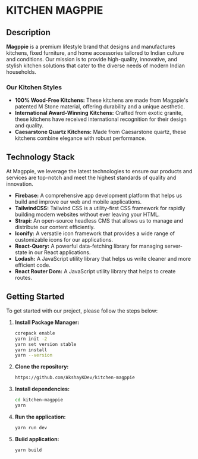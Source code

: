 # KITCHEN MAGPPIE

## Description

**Magppie** is a premium lifestyle brand that designs and manufactures kitchens, fixed furniture, and home accessories tailored to Indian culture and conditions. Our mission is to provide high-quality, innovative, and stylish kitchen solutions that cater to the diverse needs of modern Indian households.

### Our Kitchen Styles

-   **100% Wood-Free Kitchens:** These kitchens are made from Magppie's patented M Stone material, offering durability and a unique aesthetic.
-   **International Award-Winning Kitchens:** Crafted from exotic granite, these kitchens have received international recognition for their design and quality.
-   **Caesarstone Quartz Kitchens:** Made from Caesarstone quartz, these kitchens combine elegance with robust performance.

## Technology Stack

At Magppie, we leverage the latest technologies to ensure our products and services are top-notch and meet the highest standards of quality and innovation.

-   **Firebase:** A comprehensive app development platform that helps us build and improve our web and mobile applications.
-   **TailwindCSS:** Tailwind CSS is a utility-first CSS framework for rapidly building modern websites without ever leaving your HTML.
-   **Strapi:** An open-source headless CMS that allows us to manage and distribute our content efficiently.
-   **Iconify:** A versatile icon framework that provides a wide range of customizable icons for our applications.
-   **React-Query:** A powerful data-fetching library for managing server-state in our React applications.
-   **Lodash:** A JavaScript utility library that helps us write cleaner and more efficient code.
-   **React Router Dom:** A JavaScript utility library that helps to create routes.

## Getting Started

To get started with our project, please follow the steps below:

1. **Install Package Manager:**

    ```bash
    corepack enable
    yarn init -2
    yarn set version stable
    yarn install
    yarn --version
    ```

2. **Clone the repository:**

    ```bash
    https://github.com/AkshayKDev/kitchen-magppie
    ```

3. **Install dependencies:**

    ```bash
    cd kitchen-magppie
    yarn
    ```

4. **Run the application:**

    ```bash
    yarn run dev
    ```

5. **Buiid application:**
    ```bash
    yarn build
    ```

